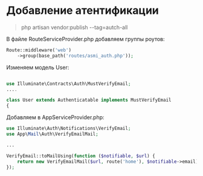 # Добавление атентификации

>php artisan vendor:publish --tag=autch-all 

В файле RouteServiceProvider.php добавляем группы роутов:

```php
Route::middleware('web')
    ->group(base_path('routes/asmi_auth.php'));
```

Изменяем модель User:

```php

use Illuminate\Contracts\Auth\MustVerifyEmail;
....

class User extends Authenticatable implements MustVerifyEmail
{
```

Добавляем в AppServiceProvider.php:
```php
use Illuminate\Auth\Notifications\VerifyEmail;
use App\Mail\Auth\VerifyEmailMail;

...

VerifyEmail::toMailUsing(function ($notifiable, $url) {
    return new VerifyEmailMail($url, route('home'), $notifiable->email);
});
```